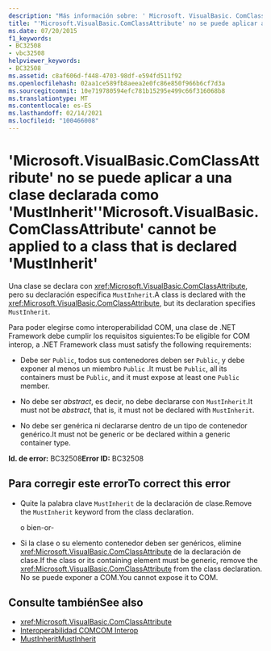 ```yaml
---
description: "Más información sobre: ' Microsoft. VisualBasic. ComClassAttribute ' no se puede aplicar a una clase declarada como ' MustInherit '"
title: "'Microsoft.VisualBasic.ComClassAttribute' no se puede aplicar a una clase declarada como 'MustInherit'"
ms.date: 07/20/2015
f1_keywords:
- BC32508
- vbc32508
helpviewer_keywords:
- BC32508
ms.assetid: c8af606d-f448-4703-98df-e594fd511f92
ms.openlocfilehash: 02aa1ce589fb8aeea2e0fc86e850f966b6cf7d3a
ms.sourcegitcommit: 10e719780594efc781b15295e499c66f316068b8
ms.translationtype: MT
ms.contentlocale: es-ES
ms.lasthandoff: 02/14/2021
ms.locfileid: "100466008"
---
```

# <a name="microsoftvisualbasiccomclassattribute-cannot-be-applied-to-a-class-that-is-declared-mustinherit"></a><span data-ttu-id="e8f62-103">'Microsoft.VisualBasic.ComClassAttribute' no se puede aplicar a una clase declarada como 'MustInherit'</span><span class="sxs-lookup"><span data-stu-id="e8f62-103">'Microsoft.VisualBasic.ComClassAttribute' cannot be applied to a class that is declared 'MustInherit'</span></span>

<span data-ttu-id="e8f62-104">Una clase se declara con <xref:Microsoft.VisualBasic.ComClassAttribute>, pero su declaración especifica `MustInherit`.</span><span class="sxs-lookup"><span data-stu-id="e8f62-104">A class is declared with the <xref:Microsoft.VisualBasic.ComClassAttribute>, but its declaration specifies `MustInherit`.</span></span>  
  
 <span data-ttu-id="e8f62-105">Para poder elegirse como interoperabilidad COM, una clase de .NET Framework debe cumplir los requisitos siguientes:</span><span class="sxs-lookup"><span data-stu-id="e8f62-105">To be eligible for COM interop, a .NET Framework class must satisfy the following requirements:</span></span>  
  
- <span data-ttu-id="e8f62-106">Debe ser `Public`, todos sus contenedores deben ser `Public`, y debe exponer al menos un miembro `Public` .</span><span class="sxs-lookup"><span data-stu-id="e8f62-106">It must be `Public`, all its containers must be `Public`, and it must expose at least one `Public` member.</span></span>  
  
- <span data-ttu-id="e8f62-107">No debe ser *abstract*, es decir, no debe declararse con `MustInherit`.</span><span class="sxs-lookup"><span data-stu-id="e8f62-107">It must not be *abstract*, that is, it must not be declared with `MustInherit`.</span></span>  
  
- <span data-ttu-id="e8f62-108">No debe ser genérica ni declararse dentro de un tipo de contenedor genérico.</span><span class="sxs-lookup"><span data-stu-id="e8f62-108">It must not be generic or be declared within a generic container type.</span></span>  
  
 <span data-ttu-id="e8f62-109">**Id. de error:** BC32508</span><span class="sxs-lookup"><span data-stu-id="e8f62-109">**Error ID:** BC32508</span></span>  
  
## <a name="to-correct-this-error"></a><span data-ttu-id="e8f62-110">Para corregir este error</span><span class="sxs-lookup"><span data-stu-id="e8f62-110">To correct this error</span></span>  
  
- <span data-ttu-id="e8f62-111">Quite la palabra clave `MustInherit` de la declaración de clase.</span><span class="sxs-lookup"><span data-stu-id="e8f62-111">Remove the `MustInherit` keyword from the class declaration.</span></span>  
  
     <span data-ttu-id="e8f62-112">o bien</span><span class="sxs-lookup"><span data-stu-id="e8f62-112">-or-</span></span>  
  
- <span data-ttu-id="e8f62-113">Si la clase o su elemento contenedor deben ser genéricos, elimine <xref:Microsoft.VisualBasic.ComClassAttribute> de la declaración de clase.</span><span class="sxs-lookup"><span data-stu-id="e8f62-113">If the class or its containing element must be generic, remove the <xref:Microsoft.VisualBasic.ComClassAttribute> from the class declaration.</span></span> <span data-ttu-id="e8f62-114">No se puede exponer a COM.</span><span class="sxs-lookup"><span data-stu-id="e8f62-114">You cannot expose it to COM.</span></span>  
  
## <a name="see-also"></a><span data-ttu-id="e8f62-115">Consulte también</span><span class="sxs-lookup"><span data-stu-id="e8f62-115">See also</span></span>

- <xref:Microsoft.VisualBasic.ComClassAttribute>
- [<span data-ttu-id="e8f62-116">Interoperabilidad COM</span><span class="sxs-lookup"><span data-stu-id="e8f62-116">COM Interop</span></span>](../programming-guide/com-interop/index.md)
- [<span data-ttu-id="e8f62-117">MustInherit</span><span class="sxs-lookup"><span data-stu-id="e8f62-117">MustInherit</span></span>](../language-reference/modifiers/mustinherit.md)
